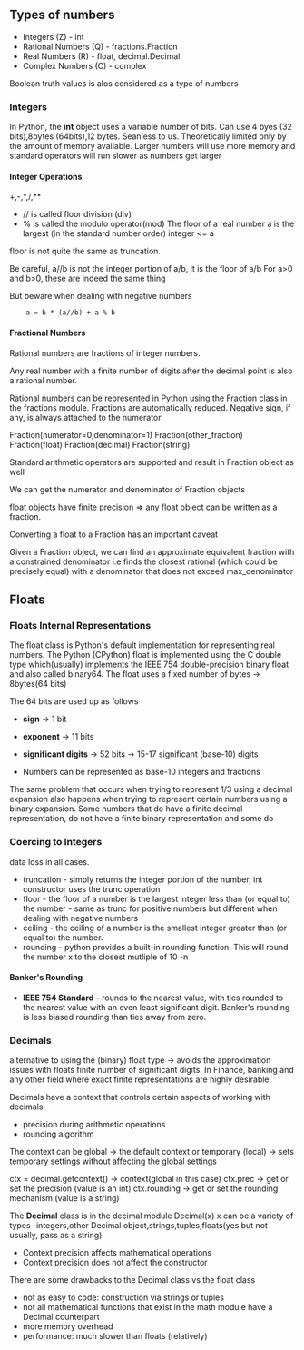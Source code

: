 ## Types of numbers

- Integers (Z) - int
- Rational Numbers (Q) - fractions.Fraction
- Real Numbers (R) - float, decimal.Decimal
- Complex Numbers (C) - complex

Boolean truth values is alos considered as a type of numbers

### Integers

In Python, the **int** object uses a variable number of bits. Can use 4 byes (32 bits),8bytes (64bits),12 bytes. Seanless to us. Theoretically limited only by the amount of memory available. Larger numbers will use more memory and standard operators will run slower as numbers get larger

#### Integer Operations

+,-,\*,/,\*\*

- // is called floor division (div)
- % is called the modulo operator(mod)
  The floor of a real number a is the largest (in the standard number order) integer <= a

floor is not quite the same as truncation.

Be careful, a//b is not the integer portion of a/b, it is the floor of a/b
For a>0 and b>0, these are indeed the same thing

But beware when dealing with negative numbers

        a = b * (a//b) + a % b

#### Fractional Numbers

Rational numbers are fractions of integer numbers.

Any real number with a finite number of digits after the decimal point is also a rational number.

Rational numbers can be represented in Python using the Fraction class in the fractions module. Fractions are automatically reduced. Negative sign, if any, is always attached to the numerator.

Fraction(numerator=0,denominator=1)
Fraction(other_fraction)
Fraction(float)
Fraction(decimal)
Fraction(string)

Standard arithmetic operators are supported and result in Fraction object as well

We can get the numerator and denominator of Fraction objects

float objects have finite precision => any float object can be written as a fraction.

Converting a float to a Fraction has an important caveat

Given a Fraction object, we can find an approximate equivalent fraction with a constrained denominator i.e finds the closest rational (which could be precisely equal) with a denominator that does not exceed max_denominator

## Floats

### Floats Internal Representations

The float class is Python's default implementation for representing real numbers. The Python (CPython) float is implemented using the C double type which(usually) implements the IEEE 754 double-precision binary float and also called binary64.
The float uses a fixed number of bytes -> 8bytes(64 bits)

The 64 bits are used up as follows

- **sign** -> 1 bit
- **exponent** -> 11 bits
- **significant digits** -> 52 bits -> 15-17 significant (base-10) digits

- Numbers can be represented as base-10 integers and fractions

The same problem that occurs when trying to represent 1/3 using a decimal expansion also happens when trying to represent certain numbers using a binary expansion. Some numbers that do have a finite decimal representation, do not have a finite binary representation and some do

### Coercing to Integers

data loss in all cases.

- truncation - simply returns the integer portion of the number, int constructor uses the trunc operation
- floor - the floor of a number is the largest integer less than (or equal to) the number - same as trunc for positive numbers but different when dealing with negative numbers
- ceiling - the ceiling of a number is the smallest integer greater than (or equal to) the number.
- rounding - python provides a built-in rounding function. This will round the number x to the closest mutliple of 10 -n

#### Banker's Rounding

- **IEEE 754 Standard** - rounds to the nearest value, with ties rounded to the nearest value with an even least significant digit. Banker's rounding is less biased rounding than ties away from zero.

### Decimals

alternative to using the (binary) float type -> avoids the approximation issues with floats finite number of significant digits. In Finance, banking and any other field where exact finite representations are highly desirable.

Decimals have a context that controls certain aspects of working with decimals:

- precision during arithmetic operations
- rounding algorithm

The context can be global -> the default context or temporary (local) -> sets temporary settings without affecting the global settings

ctx = decimal.getcontext() -> context(global in this case)
ctx.prec -> get or set the precision (value is an int)
ctx.rounding -> get or set the rounding mechanism (value is a string)

The **Decimal** class is in the decimal module
Decimal(x) x can be a variety of types -integers,other Decimal object,strings,tuples,floats(yes but not usually, pass as a string)


- Context precision affects mathematical operations
- Context precision does not affect the constructor

There are some drawbacks to the Decimal class vs the float class
- not as easy to code: construction via strings or tuples
- not all mathematical functions that exist in the math module have a Decimal counterpart
- more memory overhead
- performance: much slower than floats (relatively)